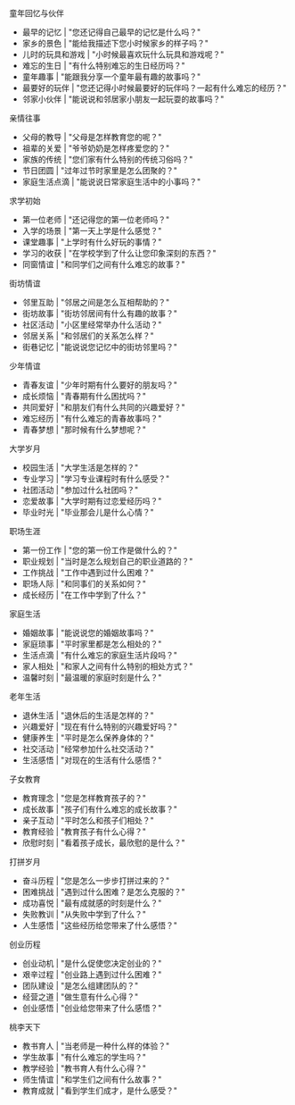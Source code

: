 童年回忆与伙伴
- 最早的记忆 | "您还记得自己最早的记忆是什么吗？"
- 家乡的景色 | "能给我描述下您小时候家乡的样子吗？"
- 儿时的玩具和游戏 | "小时候最喜欢玩什么玩具和游戏呢？"
- 难忘的生日 | "有什么特别难忘的生日经历吗？"
- 童年趣事 | "能跟我分享一个童年最有趣的故事吗？"
- 最要好的玩伴 | "您还记得小时候最要好的玩伴吗？一起有什么难忘的经历？"
- 邻家小伙伴 | "能说说和邻居家小朋友一起玩耍的故事吗？"

亲情往事
- 父母的教导 | "父母是怎样教育您的呢？"
- 祖辈的关爱 | "爷爷奶奶是怎样疼爱您的？"
- 家族的传统 | "您们家有什么特别的传统习俗吗？"
- 节日团圆 | "过年过节时家里是怎么团聚的？"
- 家庭生活点滴 | "能说说日常家庭生活中的小事吗？"

求学初始
- 第一位老师 | "还记得您的第一位老师吗？"
- 入学的场景 | "第一天上学是什么感觉？"
- 课堂趣事 | "上学时有什么好玩的事情？"
- 学习的收获 | "在学校学到了什么让您印象深刻的东西？"
- 同窗情谊 | "和同学们之间有什么难忘的故事？"

街坊情谊
- 邻里互助 | "邻居之间是怎么互相帮助的？"
- 街坊故事 | "街坊邻居间有什么有趣的故事？"
- 社区活动 | "小区里经常举办什么活动？"
- 邻居关系 | "和邻居们的关系怎么样？"
- 街巷记忆 | "能说说您记忆中的街坊邻里吗？"

少年情谊
- 青春友谊 | "少年时期有什么要好的朋友吗？"
- 成长烦恼 | "青春期有什么困扰吗？"
- 共同爱好 | "和朋友们有什么共同的兴趣爱好？"
- 难忘经历 | "有什么难忘的青春故事吗？"
- 青春梦想 | "那时候有什么梦想呢？"

大学岁月
- 校园生活 | "大学生活是怎样的？"
- 专业学习 | "学习专业课程时有什么感受？"
- 社团活动 | "参加过什么社团吗？"
- 恋爱故事 | "大学时期有过恋爱经历吗？"
- 毕业时光 | "毕业那会儿是什么心情？"

职场生涯
- 第一份工作 | "您的第一份工作是做什么的？"
- 职业规划 | "当时是怎么规划自己的职业道路的？"
- 工作挑战 | "工作中遇到过什么困难？"
- 职场人际 | "和同事们的关系如何？"
- 成长经历 | "在工作中学到了什么？"

家庭生活
- 婚姻故事 | "能说说您的婚姻故事吗？"
- 家庭琐事 | "平时家里都是怎么相处的？"
- 生活点滴 | "有什么难忘的家庭生活片段吗？"
- 家人相处 | "和家人之间有什么特别的相处方式？"
- 温馨时刻 | "最温暖的家庭时刻是什么？"

老年生活
- 退休生活 | "退休后的生活是怎样的？"
- 兴趣爱好 | "现在有什么特别的兴趣爱好吗？"
- 健康养生 | "平时是怎么保养身体的？"
- 社交活动 | "经常参加什么社交活动？"
- 生活感悟 | "对现在的生活有什么感悟？"

子女教育
- 教育理念 | "您是怎样教育孩子的？"
- 成长故事 | "孩子们有什么难忘的成长故事？"
- 亲子互动 | "平时怎么和孩子们相处？"
- 教育经验 | "教育孩子有什么心得？"
- 欣慰时刻 | "看着孩子成长，最欣慰的是什么？"

打拼岁月
- 奋斗历程 | "您是怎么一步步打拼过来的？"
- 困难挑战 | "遇到过什么困难？是怎么克服的？"
- 成功喜悦 | "最有成就感的时刻是什么？"
- 失败教训 | "从失败中学到了什么？"
- 人生感悟 | "这些经历给您带来了什么感悟？"

创业历程
- 创业动机 | "是什么促使您决定创业的？"
- 艰辛过程 | "创业路上遇到过什么困难？"
- 团队建设 | "是怎么组建团队的？"
- 经营之道 | "做生意有什么心得？"
- 创业感悟 | "创业给您带来了什么感悟？"

桃李天下
- 教书育人 | "当老师是一种什么样的体验？"
- 学生故事 | "有什么难忘的学生吗？"
- 教学经验 | "教书育人有什么心得？"
- 师生情谊 | "和学生们之间有什么故事？"
- 教育成就 | "看到学生们成才，是什么感受？"
